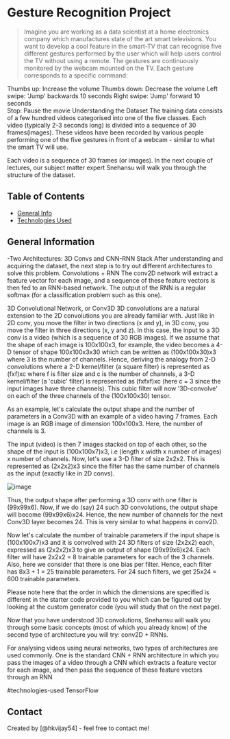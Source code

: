 # Gesture Recognition Project
> Imagine you are working as a data scientist at a home electronics company which manufactures state of the art smart televisions. You want to develop a cool feature in the smart-TV that can recognise five different gestures performed by the user which will help users control the TV without using a remote.
> The gestures are continuously monitored by the webcam mounted on the TV. Each gesture corresponds to a specific command:

Thumbs up:  Increase the volume
Thumbs down: Decrease the volume
Left swipe: 'Jump' backwards 10 seconds
Right swipe: 'Jump' forward 10 seconds  
Stop: Pause the movie
 Understanding the Dataset
The training data consists of a few hundred videos categorised into one of the five classes. Each video (typically 2-3 seconds long) is divided into a sequence of 30 frames(images). These videos have been recorded by various people performing one of the five gestures in front of a webcam - similar to what the smart TV will use. 

Each video is a sequence of 30 frames (or images). In the next couple of lectures, our subject matter expert Snehansu will walk you through the structure of the dataset.


## Table of Contents
* [General Info](#general-information)
* [Technologies Used](#technologies-used)


<!-- You can include any other section that is pertinent to your problem -->

## General Information
-Two Architectures: 3D Convs and CNN-RNN Stack
After understanding and acquiring the dataset, the next step is to try out different architectures to solve this problem. 
Convolutions + RNN
The conv2D network will extract a feature vector for each image, and a sequence of these feature vectors is then fed to an RNN-based network. The output of the RNN is a regular softmax (for a classification problem such as this one).

 

3D Convolutional Network, or Conv3D
3D convolutions are a natural extension to the 2D convolutions you are already familiar with. Just like in 2D conv, you move the filter in two directions (x and y), in 3D conv, you move the filter in three directions (x, y and z). In this case, the input to a 3D conv is a video (which is a sequence of 30 RGB images). If we assume that the shape of each image is 100x100x3, for example, the video becomes a 4-D tensor of shape 100x100x3x30 which can be written as (100x100x30)x3 where 3 is the number of channels. Hence, deriving the analogy from 2-D convolutions where a 2-D kernel/filter (a square filter) is represented as (fxf)xc where f is filter size and c is the number of channels, a 3-D kernel/filter (a 'cubic' filter) is represented as (fxfxf)xc (here c = 3 since the input images have three channels). This cubic filter will now '3D-convolve' on each of the three channels of the (100x100x30) tensor.

 

As an example, let's calculate the output shape and the number of parameters in a Conv3D with an example of a video having 7 frames. Each image is an RGB image of dimension 100x100x3. Here, the number of channels is 3.

 

The input (video) is then 7 images stacked on top of each other, so the shape of the input is (100x100x7)x3, i.e (length x width x number of images) x number of channels. Now, let's use a 3-D filter of size 2x2x2. This is represented as (2x2x2)x3 since the filter has the same number of channels as the input (exactly like in 2D convs).

 ![image](https://github.com/user-attachments/assets/b93d85dd-59a7-4a37-b39b-f37fb58411b8)


Thus, the output shape after performing a 3D conv with one filter is (99x99x6). Now, if we do (say) 24 such 3D convolutions, the output shape will become (99x99x6)x24. Hence, the new number of channels for the next Conv3D layer becomes 24. This is very similar to what happens in conv2D.

 

Now let's calculate the number of trainable parameters if the input shape is (100x100x7)x3 and it is convolved with 24 3D filters of size (2x2x2) each, expressed as (2x2x2)x3 to give an output of shape (99x99x6)x24. Each filter will have 2x2x2 = 8 trainable parameters for each of the 3 channels. Also, here we consider that there is one bias per filter. Hence, each filter has 8x3 + 1  = 25 trainable parameters. For 24 such filters, we get 25x24 = 600 trainable parameters.

 

Please note here that the order in which the dimensions are specified is different in the starter code provided to you which can be figured out by looking at the custom generator code (you will study that on the next page).

 

Now that you have understood 3D convolutions, Snehansu will walk you through some basic concepts (most of which you already know) of the second type of architecture you will try: conv2D + RNNs.
 

For analysing videos using neural networks, two types of architectures are used commonly. One is the standard CNN + RNN architecture in which you pass the images of a video through a CNN which extracts a feature vector for each image, and then pass the sequence of these feature vectors through an RNN

#technologies-used
TensorFlow


## Contact
Created by [@hkvijay54] - feel free to contact me!
